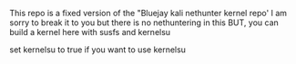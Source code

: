 This repo is a fixed version of the "Bluejay kali nethunter kernel repo'
I am sorry to break it to you but there is no nethuntering in this
BUT, you can build a kernel here with susfs and kernelsu


set kernelsu to true if you want to use kernelsu
